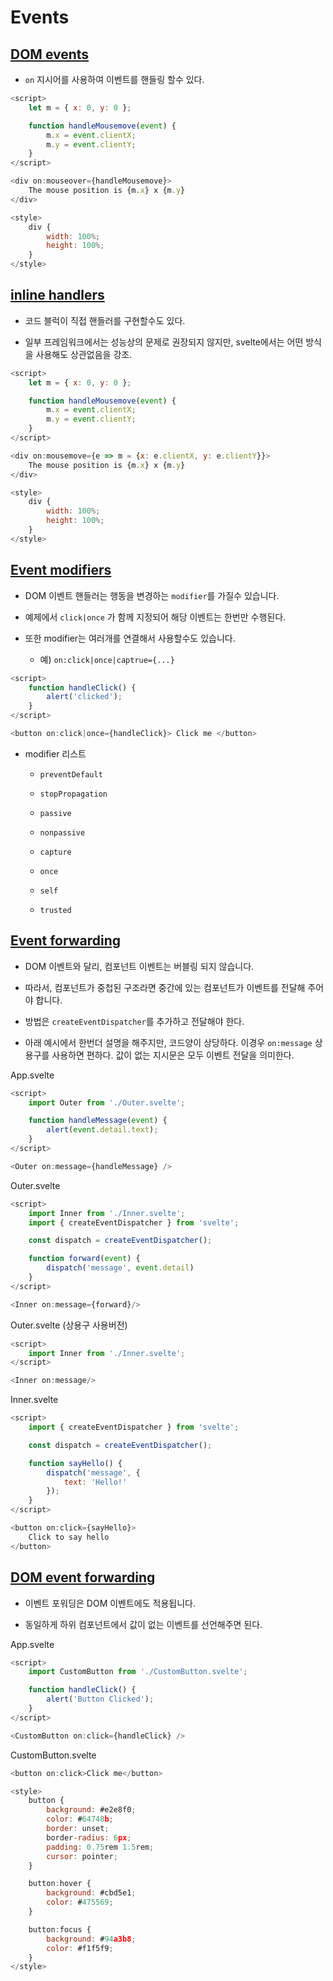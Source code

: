 # Events

## [DOM events](https://learn.svelte.dev/tutorial/dom-events)

* `on` 지시어를 사용하여 이벤트를 핸들링 할수 있다.


```js
<script>
	let m = { x: 0, y: 0 };

	function handleMousemove(event) {
		m.x = event.clientX;
		m.y = event.clientY;
	}
</script>

<div on:mouseover={handleMousemove}>
	The mouse position is {m.x} x {m.y}
</div>

<style>
	div {
		width: 100%;
		height: 100%;
	}
</style>
```

## [inline handlers](https://learn.svelte.dev/tutorial/inline-handlers)

* 코드 블럭이 직접 핸들러를 구현할수도 있다.

* 일부 프레임워크에서는 성능상의 문제로 권장되지 않지만, svelte에서는 어떤 방식을 사용해도 상관없음을 강조.

```js
<script>
	let m = { x: 0, y: 0 };

	function handleMousemove(event) {
		m.x = event.clientX;
		m.y = event.clientY;
	}
</script>

<div on:mousemove={e => m = {x: e.clientX, y: e.clientY}}>
	The mouse position is {m.x} x {m.y}
</div>

<style>
	div {
		width: 100%;
		height: 100%;
	}
</style>
```

## [Event modifiers](https://learn.svelte.dev/tutorial/event-modifiers)

* DOM 이벤트 핸들러는 행동을 변경하는 `modifier`를 가질수 있습니다.

* 예제에서 `click|once` 가 함께 지정되어 해당 이벤트는 한번만 수행된다.

* 또한 modifier는 여러개를 연결해서 사용할수도 있습니다. 

    * 예) `on:click|once|captrue={...}`

```js
<script>
	function handleClick() {
		alert('clicked');
	}
</script>

<button on:click|once={handleClick}> Click me </button>
```

* modifier 리스트

    * `preventDefault`

	* `stopPropagation`

	* `passive`

	* `nonpassive`

	* `capture`

	* `once`

	* `self`

	* `trusted`


## [Event forwarding](https://learn.svelte.dev/tutorial/event-forwarding)

* DOM 이벤트와 달리, 컴포넌트 이벤트는 버블링 되지 않습니다.

* 따라서, 컴포넌트가 중첩된 구조라면 중간에 있는 컴포넌트가 이벤트를 전달해 주어야 합니다.

* 방법은 `createEventDispatcher`를 추가하고 전달해야 한다.

* 아래 예시에서 한번더 설명을 해주지만, 코드양이 상당하다. 이경우 `on:message` 상용구를 사용하면 편하다. 값이 없는 지시문은 모두 이벤트 전달을 의미한다.


App.svelte
```js
<script>
	import Outer from './Outer.svelte';

	function handleMessage(event) {
		alert(event.detail.text);
	}
</script>

<Outer on:message={handleMessage} />
```


Outer.svelte 
```js
<script>
	import Inner from './Inner.svelte';
	import { createEventDispatcher } from 'svelte';

	const dispatch = createEventDispatcher();

	function forward(event) {
		dispatch('message', event.detail)
	}
</script>

<Inner on:message={forward}/>
```

Outer.svelte (상용구 사용버전)
```js
<script>
	import Inner from './Inner.svelte';
</script>

<Inner on:message/>
```


Inner.svelte
```js
<script>
	import { createEventDispatcher } from 'svelte';

	const dispatch = createEventDispatcher();

	function sayHello() {
		dispatch('message', {
			text: 'Hello!'
		});
	}
</script>

<button on:click={sayHello}>
	Click to say hello
</button>
```


## [DOM event forwarding](https://learn.svelte.dev/tutorial/dom-event-forwarding)

* 이벤트 포워딩은 DOM 이벤트에도 적용됩니다.

* 동일하게 하위 컴포넌트에서 값이 없는 이벤트를 선언해주면 된다.

App.svelte
```js
<script>
	import CustomButton from './CustomButton.svelte';

	function handleClick() {
		alert('Button Clicked');
	}
</script>

<CustomButton on:click={handleClick} />
```

CustomButton.svelte
```js
<button on:click>Click me</button>

<style>
	button {
		background: #e2e8f0;
		color: #64748b;
		border: unset;
		border-radius: 6px;
		padding: 0.75rem 1.5rem;
		cursor: pointer;
	}

	button:hover {
		background: #cbd5e1;
		color: #475569;
	}

	button:focus {
		background: #94a3b8;
		color: #f1f5f9;
	}
</style>
```